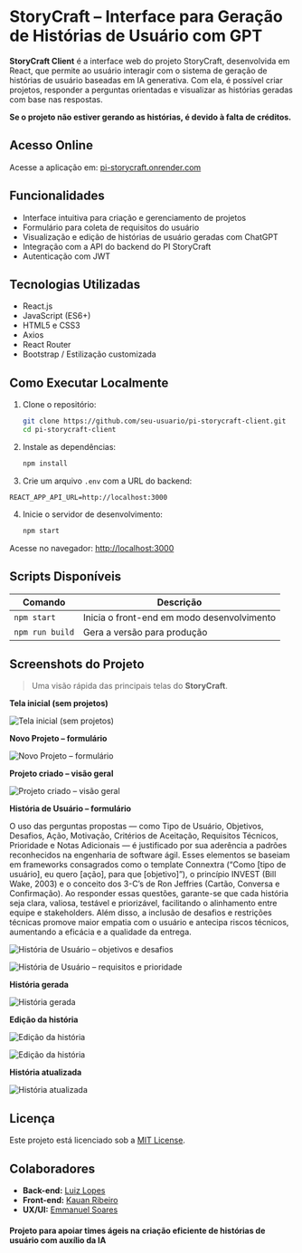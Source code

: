 # StoryCraft – Interface para Geração de Histórias de Usuário com GPT

**StoryCraft Client** é a interface web do projeto StoryCraft, desenvolvida em React, que permite ao usuário interagir com o sistema de geração de histórias de usuário baseadas em IA generativa. Com ela, é possível criar projetos, responder a perguntas orientadas e visualizar as histórias geradas com base nas respostas.

**Se o projeto não estiver gerando as histórias, é devido à falta de créditos.**

## Acesso Online

Acesse a aplicação em: [pi-storycraft.onrender.com](https://pi-storycraft.onrender.com/)

## Funcionalidades

- Interface intuitiva para criação e gerenciamento de projetos
- Formulário para coleta de requisitos do usuário
- Visualização e edição de histórias de usuário geradas com ChatGPT
- Integração com a API do backend do PI StoryCraft
- Autenticação com JWT

## Tecnologias Utilizadas

- React.js
- JavaScript (ES6+)
- HTML5 e CSS3
- Axios
- React Router
- Bootstrap / Estilização customizada

## Como Executar Localmente

1. Clone o repositório:
   ```bash
   git clone https://github.com/seu-usuario/pi-storycraft-client.git
   cd pi-storycraft-client
   ```

2. Instale as dependências:
   ```bash
   npm install
   ```

3. Crie um arquivo `.env` com a URL do backend:

```env
REACT_APP_API_URL=http://localhost:3000
```

4. Inicie o servidor de desenvolvimento:
   ```bash
   npm start
   ```

Acesse no navegador: [http://localhost:3000](http://localhost:3000)

## Scripts Disponíveis

| Comando         | Descrição                               |
|----------------|-------------------------------------------|
| `npm start`    | Inicia o front-end em modo desenvolvimento |
| `npm run build`| Gera a versão para produção               |

## Screenshots do Projeto

> Uma visão rápida das principais telas do **StoryCraft**.

**Tela inicial (sem projetos)**

![Tela inicial (sem projetos)](docs/screenshots/01-home-empty.png)

**Novo Projeto – formulário**

![Novo Projeto – formulário](docs/screenshots/02-new-project.png)

**Projeto criado – visão geral**

![Projeto criado – visão geral](docs/screenshots/03-project-created.png)

**História de Usuário – formulário**

O uso das perguntas propostas — como Tipo de Usuário, Objetivos, Desafios, Ação, Motivação, Critérios de Aceitação, Requisitos Técnicos, Prioridade e Notas Adicionais — é justificado por sua aderência a padrões reconhecidos na engenharia de software ágil. Esses elementos se baseiam em frameworks consagrados como o template Connextra (“Como [tipo de usuário], eu quero [ação], para que [objetivo]”), o princípio INVEST (Bill Wake, 2003) e o conceito dos 3-C’s de Ron Jeffries (Cartão, Conversa e Confirmação). Ao responder essas questões, garante-se que cada história seja clara, valiosa, testável e priorizável, facilitando o alinhamento entre equipe e stakeholders. Além disso, a inclusão de desafios e restrições técnicas promove maior empatia com o usuário e antecipa riscos técnicos, aumentando a eficácia e a qualidade da entrega.

![História de Usuário – objetivos e desafios](docs/screenshots/04-user-story-form-1.png)

![História de Usuário – requisitos e prioridade](docs/screenshots/05-user-story-form-2.png)

**História gerada**

![História gerada](docs/screenshots/06-generated-story.png)

**Edição da história**

![Edição da história](docs/screenshots/07-edit-story-1.png)

![Edição da história](docs/screenshots/08-edit-story-2.png)

**História atualizada**

![História atualizada](docs/screenshots/09-story-updated.png)

## Licença

Este projeto está licenciado sob a [MIT License](LICENSE).

## Colaboradores

- **Back-end:** [Luiz Lopes](https://github.com/luizlopesbr)  
- **Front-end:** [Kauan Ribeiro](https://github.com/KauanRibeiroGondim)  
- **UX/UI:** [Emmanuel Soares](https://www.linkedin.com/in/emmanuelss/)  

#### Projeto para apoiar times ágeis na criação eficiente de histórias de usuário com auxílio da IA
